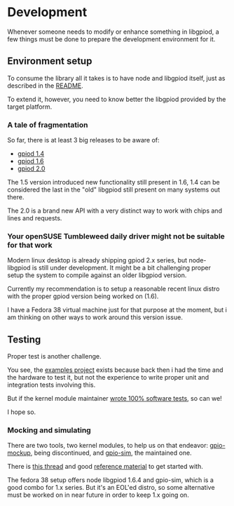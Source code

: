 # Development

Whenever someone needs to modify or enhance something in libgpiod, a few things
must be done to prepare the development environment for it.

## Environment setup

To consume the library all it takes is to have node and libgpiod itself, just as
described in the [README][README].

To extend it, however, you need to know better the libgpiod provided by the
target platform.

### A tale of fragmentation

So far, there is at least 3 big releases to be aware of:

- [gpiod 1.4][gpiod-1.4]
- [gpiod 1.6][gpiod-1.6]
- [gpiod 2.0][gpiod-2.0]

The 1.5 version introduced new functionality still present in 1.6, 1.4 can be
considered the last in the "old" libgpiod still present on many systems out
there.

The 2.0 is a brand new API with a very distinct way to work with chips and lines
and requests.

### Your openSUSE Tumbleweed daily driver might not be suitable for that work

Modern linux desktop is already shipping gpiod 2.x series, but node-libgpiod is
still under development. It might be a bit challenging proper setup the system
to compile against an older libgpiod version.

Currently my recommendation is to setup a reasonable recent linux distro with
the proper gpiod version being worked on (1.6).

I have a Fedora 38 virtual machine just for that purpose at the moment, but i am
thinking on other ways to work around this version issue.

## Testing

Proper test is another challenge.

You see, the [examples project][examples] exists because back then i had the
time and the hardware to test it, but not the experience to write proper unit
and integration tests involving this.

But if the kernel module maintainer [wrote 100% software tests][gpiod-2x-test],
so can we!

I hope so.

### Mocking and simulating

There are two tools, two kernel modules, to help us on that endeavor:
[gpio-mockup][gpio-mockup], being discontinued, and [gpio-sim][gpio-sim], the
maintained one.

There is [this thread][reddit-lead] and good
[reference material][examples-native] to get started with.

The fedora 38 setup offers node libgpiod 1.6.4 and gpio-sim, which is a good
combo for 1.x series. But it's an EOL'ed distro, so some alternative must be
worked on in near future in order to keep 1.x going on.

[README]: ../README.md
[gpiod-1.4]: https://git.kernel.org/pub/scm/libs/libgpiod/libgpiod.git/log/?h=v1.4.x
[gpiod-1.6]: https://git.kernel.org/pub/scm/libs/libgpiod/libgpiod.git/log/?h=v1.6.x
[gpiod-2.0]: https://git.kernel.org/pub/scm/libs/libgpiod/libgpiod.git/log/?h=v2.0.x
[examples]: https://github.com/sombriks/node-libgpiod-examples
[gpiod-2x-test]: https://git.kernel.org/pub/scm/libs/libgpiod/libgpiod.git/tree/tests/gpiod-test.c?h=v2.0.x
[gpio-mockup]: https://docs.kernel.org/admin-guide/gpio/gpio-mockup.html
[gpio-sim]: https://docs.kernel.org/admin-guide/gpio/gpio-sim.html
[reddit-lead]: https://www.reddit.com/r/raspberry_pi/comments/1aygn6h/comment/l3jn5ir/
[examples-native]: https://github.com/starnight/libgpiod-example
